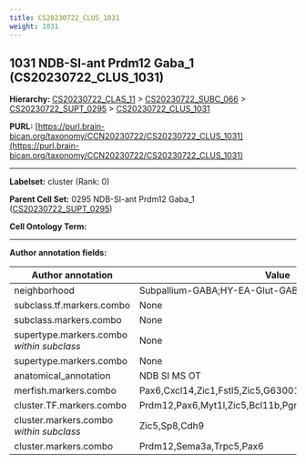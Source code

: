 ```yaml
---
title: CS20230722_CLUS_1031
weight: 1031
---
```

## 1031 NDB-SI-ant Prdm12 Gaba_1 (CS20230722_CLUS_1031)
<b>Hierarchy: </b>
[CS20230722_CLAS_11](../CS20230722_CLAS_11) >
[CS20230722_SUBC_066](../CS20230722_SUBC_066) >
[CS20230722_SUPT_0295](../CS20230722_SUPT_0295) >
[CS20230722_CLUS_1031](../CS20230722_CLUS_1031)

**PURL:** [https://purl.brain-bican.org/taxonomy/CCN20230722/CS20230722_CLUS_1031](https://purl.brain-bican.org/taxonomy/CCN20230722/CS20230722_CLUS_1031)

---


**Labelset:** cluster (Rank: 0)

**Parent Cell Set:** 0295 NDB-SI-ant Prdm12 Gaba_1 ([CS20230722_SUPT_0295](../CS20230722_SUPT_0295))



**Cell Ontology Term:** 

[MARKER GENES.]: #


---

[TRANSFERRED ANNOTATIONS.]: #


[AUTHOR ANNOTATION FIELDS.]: #


**Author annotation fields:**

| Author annotation | Value |
|-------------------|-------|
|neighborhood|Subpallium-GABA;HY-EA-Glut-GABA|
|subclass.tf.markers.combo|None|
|subclass.markers.combo|None|
|supertype.markers.combo _within subclass_|None|
|supertype.markers.combo|None|
|anatomical_annotation|NDB SI MS OT|
|merfish.markers.combo|Pax6,Cxcl14,Zic1,Fstl5,Zic5,G630016G05Rik,Bcl11a,Sp8,Cdh6|
|cluster.TF.markers.combo|Prdm12,Pax6,Myt1l,Zic5,Bcl11b,Pgr|
|cluster.markers.combo _within subclass_|Zic5,Sp8,Cdh9|
|cluster.markers.combo|Prdm12,Sema3a,Trpc5,Pax6|
